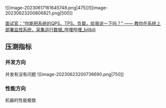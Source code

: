 ![[image-20230617161645748.png|475]]![[image-20230623200806821.png|500]]

[面试官：“你能把系统的QPS、TPS、负载，给我说一下吗？” —— 教你在系统上部署监控系统，采集运行数据_哔哩哔哩_bilibili](https://www.bilibili.com/video/BV1Lg4y1K7E9/?-Arouter=story&buvid=Y1422518958DC89F440E8F99EA2EB202E71F&is_story_h5=false&mid=fvUvCh5BwXrAzJaP4zq0%2Fg%3D%3D&p=1&plat_id=163&share_from=ugc&share_medium=iphone&share_plat=ios&share_session_id=47B70206-46DC-468C-BF02-D99291CC0D75&share_source=COPY&share_tag=s_i&timestamp=1687268352&unique_k=3HUaRcW&up_id=15637440&vd_source=f276c02689a1b5b52e9b41644a56bc86)

## 压测指标
### 并发方向
并发有没有问题
![[image-20230623200736690.png|750]]


### 性能方向
机器的性能极致